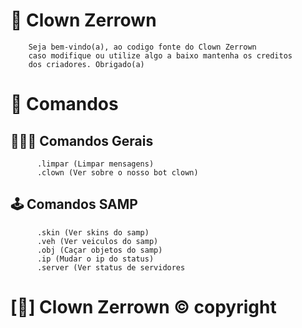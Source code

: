 
#        📌 Clown Zerrown

        Seja bem-vindo(a), ao codigo fonte do Clown Zerrown
        caso modifique ou utilize algo a baixo mantenha os creditos
        dos criadores. Obrigado(a)

#        📌 Comandos
##         🧑‍🤝‍🧑 Comandos Gerais
          .limpar (Limpar mensagens)
          .clown (Ver sobre o nosso bot clown)

##         🕹 Comandos SAMP
          .skin (Ver skins do samp)
          .veh (Ver veiculos do samp)
          .obj (Caçar objetos do samp)
          .ip (Mudar o ip do status)
          .server (Ver status de servidores
          
#                                        [🤡] Clown Zerrown © copyright
